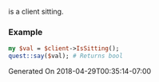 is a client sitting.
### Example

```perl
my $val = $client->IsSitting();
quest::say($val); # Returns bool
```


Generated On 2018-04-29T00:35:14-07:00